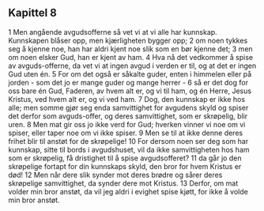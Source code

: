 ## Kapittel 8

1 Men angående avgudsofferne så vet vi at vi alle har kunnskap. Kunnskapen blåser opp, men kjærligheten bygger opp;
2 om noen tykkes seg å kjenne noe, han har aldri kjent noe slik som en bør kjenne det;
3 men om noen elsker Gud, han er kjent av ham.
4 Hva nå det vedkommer å spise av avguds-offerne, da vet vi at ingen avgud i verden er til, og at det er ingen Gud uten én.
5 For om det også er såkalte guder, enten i himmelen eller på jorden - som det jo er mange guder og mange herrer -
6 så er det dog for oss bare én Gud, Faderen, av hvem alt er, og vi til ham, og én Herre, Jesus Kristus, ved hvem alt er, og vi ved ham.
7 Dog, den kunnskap er ikke hos alle; men somme gjør seg enda samvittighet for avgudens skyld og spiser det derfor som avguds-offer, og deres samvittighet, som er skrøpelig, blir uren.
8 Men mat gir oss jo ikke verd for Gud; hverken vinner vi noe om vi spiser, eller taper noe om vi ikke spiser.
9 Men se til at ikke denne deres frihet blir til anstøt for de skrøpelige!
10 For dersom noen ser deg som har kunnskap, sitte til bords i avgudshuset, vil da ikke samvittigheten hos ham som er skrøpelig, få dristighet til å spise avgudsofferet?
11 da går jo den skrøpelige fortapt for din kunnskaps skyld, den bror for hvem Kristus er død!
12 Men når dere slik synder mot deres brødre og sårer deres skrøpelige samvittighet, da synder dere mot Kristus.
13 Derfor, om mat volder min bror anstøt, da vil jeg aldri i evighet spise kjøtt, for ikke å volde min bror anstøt.
